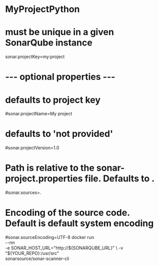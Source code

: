 # MyProjectPython
# must be unique in a given SonarQube instance
sonar.projectKey=my:project

# --- optional properties ---

# defaults to project key
#sonar.projectName=My project
# defaults to 'not provided'
#sonar.projectVersion=1.0
 
# Path is relative to the sonar-project.properties file. Defaults to .
#sonar.sources=.
 
# Encoding of the source code. Default is default system encoding
#sonar.sourceEncoding=UTF-8
docker run \
    --rm \
    -e SONAR_HOST_URL="http://${SONARQUBE_URL}"  \
    -v "${YOUR_REPO}:/usr/src" \
    sonarsource/sonar-scanner-cli
